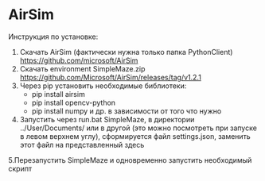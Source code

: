 # AirSim

Инструкция по установке:

1. Скачать AirSim (фактически нужна только папка PythonClient) https://github.com/microsoft/AirSim
2. Скачать environment SimpleMaze.zip https://github.com/Microsoft/AirSim/releases/tag/v1.2.1
3. Через pip установить необходимые библиотеки:
    * pip install airsim
    * pip install opencv-python
    * pip install numpy
    и др. в зависимости от того что нужно
4. Запустить через run.bat SimpleMaze, в директории ../User/Documents/ или в другой (это можно посмотреть при запуске в левом верхнем углу), сформируется файл settings.json, заменить этот файл на представленный здесь

5.Перезапустить SimpleMaze и одновременно запустить необходимый скрипт
